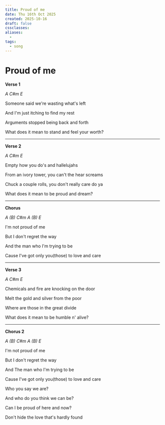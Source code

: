 ```yaml
---
title: Proud of me
date: Thu 16th Oct 2025
created: 2025-10-16
draft: false
cssclasses:
aliases: 
  - 
tags: 
  - song
---
```

# Proud of me
**Verse 1**

*A C#m E*

Someone said we're wasting what's left

And I'm just itching to find my rest 

Arguments stopped being back and forth

What does it mean to stand and feel your worth? 

---
**Verse 2**

*A C#m E*

Empty how you do's and hallelujahs

From an ivory tower, you can't the hear screams

Chuck a couple rolls, you don't really care do ya

What does it mean to be proud and dream? 

---
**Chorus**

*A (B) C#m A (B) E*

I'm not proud of me

But I don't regret the way

And the man who I'm trying to be

Cause I've got only you(those) to love and care

---
**Verse 3**

*A C#m E*

Chemicals and fire are knocking on the door 

Melt the gold and silver from the poor

Where are those in the great divide

What does it mean to be humble n' alive? 

---
**Chorus 2**

*A (B) C#m A (B) E*

I'm not proud of me

But I don't regret the way

And The man who I'm trying to be

Cause I've got only you(those) to love and care

Who you say we are?

And who do you think we can be?

Can I be proud of here and now?

Don't hide the love that's hardly found

